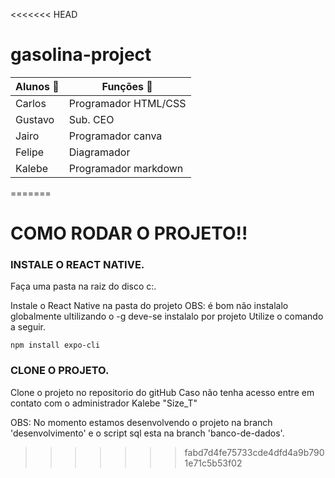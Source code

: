 <<<<<<< HEAD
# gasolina-project

Alunos 	:frog: | Funções :horse:
--- | ---
Carlos | Programador HTML/CSS
Gustavo | Sub. CEO
Jairo | Programador canva
Felipe | Diagramador
Kalebe | Programador markdown


=======
#  COMO RODAR O PROJETO!!

### INSTALE O REACT NATIVE.
Faça uma pasta na raiz do disco c:.

Instale o React Native na pasta do projeto
OBS: é bom não instalalo globalmente ultilizando o -g deve-se instalalo por projeto 
Utilize o comando a seguir.

```node
npm install expo-cli
```

### CLONE O PROJETO.
Clone o projeto no repositorio do gitHub 
Caso não tenha acesso entre em contato com o administrador Kalebe "Size_T"<br>

OBS: No momento estamos desenvolvendo o projeto na branch 'desenvolvimento' e o 
script sql esta na branch 'banco-de-dados'.
>>>>>>> fabd7d4fe75733cde4dfd4a9b7901e71c5b53f02
